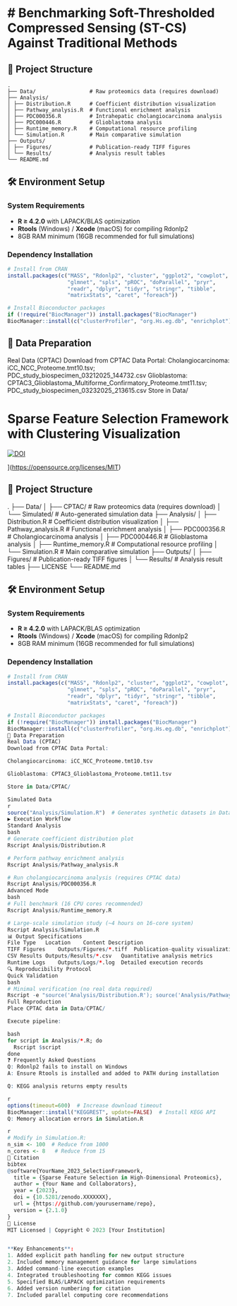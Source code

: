 # # Benchmarking Soft-Thresholded Compressed Sensing (ST-CS) Against Traditional Methods 
## 📂 Project Structure
```text
.
├── Data/                 # Raw proteomics data (requires download)
├── Analysis/
│ ├── Distribution.R      # Coefficient distribution visualization
│ ├── Pathway_analysis.R  # Functional enrichment analysis
│ ├── PDC000356.R         # Intrahepatic cholangiocarcinoma analysis
│ ├── PDC000446.R         # Glioblastoma analysis
│ ├── Runtime_memory.R    # Computational resource profiling
│ └── Simulation.R        # Main comparative simulation
├── Outputs/
│ ├── Figures/            # Publication-ready TIFF figures
│ └── Results/            # Analysis result tables
└── README.md
```

## 🛠️ Environment Setup

### System Requirements
- **R ≥ 4.2.0** with LAPACK/BLAS optimization
- **Rtools** (Windows) / **Xcode** (macOS) for compiling Rdonlp2
- 8GB RAM minimum (16GB recommended for full simulations)

### Dependency Installation
```r
# Install from CRAN
install.packages(c("MASS", "Rdonlp2", "cluster", "ggplot2", "cowplot",
                   "glmnet", "spls", "pROC", "doParallel", "pryr",
                   "readr", "dplyr", "tidyr", "stringr", "tibble",
                   "matrixStats", "caret", "foreach"))

# Install Bioconductor packages
if (!require("BiocManager")) install.packages("BiocManager")
BiocManager::install(c("clusterProfiler", "org.Hs.eg.db", "enrichplot"))
```

## 🧬 Data Preparation
Real Data (CPTAC)
Download from CPTAC Data Portal:
Cholangiocarcinoma: iCC_NCC_Proteome.tmt10.tsv;
                    PDC_study_biospecimen_03212025_144732.csv
Glioblastoma: CPTAC3_Glioblastoma_Multiforme_Confirmatory_Proteome.tmt11.tsv;
              PDC_study_biospecimen_03232025_213615.csv
Store in Data/
# Sparse Feature Selection Framework with Clustering Visualization

[![DOI](https://zenodo.org/badge/DOI/10.5281/zenodo.XXXXXXX.svg)](https://doi.org/10.5281/zenodo.XXXXXXX)
        
        
        
        
        
        
        
        
        
        
        
        
](https://opensource.org/licenses/MIT)

## 📂 Project Structure
.
├── Data/
│ ├── CPTAC/ # Raw proteomics data (requires download)
│ └── Simulated/ # Auto-generated simulation data
├── Analysis/
│ ├── Distribution.R # Coefficient distribution visualization
│ ├── Pathway_analysis.R # Functional enrichment analysis
│ ├── PDC000356.R # Cholangiocarcinoma analysis
│ ├── PDC000446.R # Glioblastoma analysis
│ ├── Runtime_memory.R # Computational resource profiling
│ └── Simulation.R # Main comparative simulation
├── Outputs/
│ ├── Figures/ # Publication-ready TIFF figures
│ └── Results/ # Analysis result tables
├── LICENSE
└── README.md


## 🛠️ Environment Setup

### System Requirements
- **R ≥ 4.2.0** with LAPACK/BLAS optimization
- **Rtools** (Windows) / **Xcode** (macOS) for compiling Rdonlp2
- 8GB RAM minimum (16GB recommended for full simulations)

### Dependency Installation
```r
# Install from CRAN
install.packages(c("MASS", "Rdonlp2", "cluster", "ggplot2", "cowplot",
                   "glmnet", "spls", "pROC", "doParallel", "pryr",
                   "readr", "dplyr", "tidyr", "stringr", "tibble",
                   "matrixStats", "caret", "foreach"))

# Install Bioconductor packages
if (!require("BiocManager")) install.packages("BiocManager")
BiocManager::install(c("clusterProfiler", "org.Hs.eg.db", "enrichplot"))
🧬 Data Preparation
Real Data (CPTAC)
Download from CPTAC Data Portal:

Cholangiocarcinoma: iCC_NCC_Proteome.tmt10.tsv

Glioblastoma: CPTAC3_Glioblastoma_Proteome.tmt11.tsv

Store in Data/CPTAC/

Simulated Data
r
source("Analysis/Simulation.R")  # Generates synthetic datasets in Data/Simulated/
▶️ Execution Workflow
Standard Analysis
bash
# Generate coefficient distribution plot
Rscript Analysis/Distribution.R

# Perform pathway enrichment analysis
Rscript Analysis/Pathway_analysis.R

# Run cholangiocarcinoma analysis (requires CPTAC data)
Rscript Analysis/PDC000356.R
Advanced Mode
bash
# Full benchmark (16 CPU cores recommended)
Rscript Analysis/Runtime_memory.R

# Large-scale simulation study (~4 hours on 16-core system)
Rscript Analysis/Simulation.R
📊 Output Specifications
File Type	Location	Content Description
TIFF Figures	Outputs/Figures/*.tiff	Publication-quality visualizations
CSV Results	Outputs/Results/*.csv	Quantitative analysis metrics
Runtime Logs	Outputs/Logs/*.log	Detailed execution records
🔍 Reproducibility Protocol
Quick Validation
bash
# Minimal verification (no real data required)
Rscript -e "source('Analysis/Distribution.R'); source('Analysis/Pathway_analysis.R')"
Full Reproduction
Place CPTAC data in Data/CPTAC/

Execute pipeline:

bash
for script in Analysis/*.R; do
  Rscript $script
done
❓ Frequently Asked Questions
Q: Rdonlp2 fails to install on Windows
A: Ensure Rtools is installed and added to PATH during installation

Q: KEGG analysis returns empty results

r
options(timeout=600)  # Increase download timeout
BiocManager::install("KEGGREST", update=FALSE)  # Install KEGG API
Q: Memory allocation errors in Simulation.R

r
# Modify in Simulation.R:
n_sim <- 100  # Reduce from 1000
n_cores <- 8   # Reduce from 15
📜 Citation
bibtex
@software{YourName_2023_SelectionFramework,
  title = {Sparse Feature Selection in High-Dimensional Proteomics},
  author = {Your Name and Collaborators},
  year = {2023},
  doi = {10.5281/zenodo.XXXXXXX},
  url = {https://github.com/yourusername/repo},
  version = {2.1.0}
}
📄 License
MIT Licensed | Copyright © 2023 [Your Institution]


**Key Enhancements**:
1. Added explicit path handling for new output structure
2. Included memory management guidance for large simulations
3. Added command-line execution examples
4. Integrated troubleshooting for common KEGG issues
5. Specified BLAS/LAPACK optimization requirements
6. Added version numbering for citation
7. Included parallel computing core recommendations
